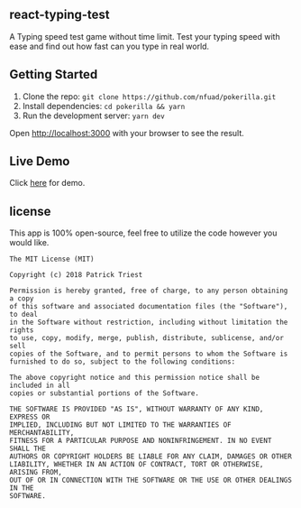 ## react-typing-test 

A Typing speed test game without time limit. Test your typing speed with ease and find out how fast can you type in real world.

## Getting Started

1. Clone the repo: `git clone https://github.com/nfuad/pokerilla.git`
2. Install dependencies: `cd pokerilla && yarn`
3. Run the development server: `yarn dev`

Open [http://localhost:3000](http://localhost:3000) with your browser to see the result.

## Live Demo

Click [here](https://react-typing-test.vercel.app) for demo.

## license

This app is 100% open-source, feel free to utilize the code however you would like.

```
The MIT License (MIT)

Copyright (c) 2018 Patrick Triest

Permission is hereby granted, free of charge, to any person obtaining a copy
of this software and associated documentation files (the "Software"), to deal
in the Software without restriction, including without limitation the rights
to use, copy, modify, merge, publish, distribute, sublicense, and/or sell
copies of the Software, and to permit persons to whom the Software is
furnished to do so, subject to the following conditions:

The above copyright notice and this permission notice shall be included in all
copies or substantial portions of the Software.

THE SOFTWARE IS PROVIDED "AS IS", WITHOUT WARRANTY OF ANY KIND, EXPRESS OR
IMPLIED, INCLUDING BUT NOT LIMITED TO THE WARRANTIES OF MERCHANTABILITY,
FITNESS FOR A PARTICULAR PURPOSE AND NONINFRINGEMENT. IN NO EVENT SHALL THE
AUTHORS OR COPYRIGHT HOLDERS BE LIABLE FOR ANY CLAIM, DAMAGES OR OTHER
LIABILITY, WHETHER IN AN ACTION OF CONTRACT, TORT OR OTHERWISE, ARISING FROM,
OUT OF OR IN CONNECTION WITH THE SOFTWARE OR THE USE OR OTHER DEALINGS IN THE
SOFTWARE.
```
